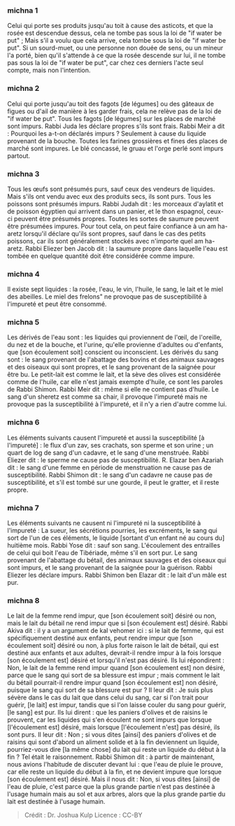 
### michna 1
Celui qui porte ses produits jusqu'au toit à cause des asticots, et que la rosée est descendue dessus, cela ne tombe pas sous la loi de "if water be put" ; Mais s'il a voulu que cela arrive, cela tombe sous la loi de "if water be put". Si un sourd-muet, ou une personne non douée de sens, ou un mineur l'a porté, bien qu'il s'attende à ce que la rosée descende sur lui, il ne tombe pas sous la loi de "if water be put", car chez ces derniers l'acte seul compte, mais non l'intention.

### michna 2
Celui qui porte jusqu'au toit des fagots [de légumes] ou des gâteaux de figues ou d'ail de manière à les garder frais, cela ne relève pas de la loi de "if water be put". Tous les fagots [de légumes] sur les places de marché sont impurs. Rabbi Juda les déclare propres s'ils sont frais. Rabbi Meir a dit : Pourquoi les a-t-on déclarés impurs ? Seulement à cause du liquide provenant de la bouche. Toutes les farines grossières et fines des places de marché sont impures. Le blé concassé, le gruau et l'orge perlé sont impurs partout.

### michna 3
Tous les œufs sont présumés purs, sauf ceux des vendeurs de liquides. Mais s'ils ont vendu avec eux des produits secs, ils sont purs. Tous les poissons sont présumés impurs. Rabbi Judah dit : les morceaux d'aylatit et de poisson égyptien qui arrivent dans un panier, et le thon espagnol, ceux-ci peuvent être présumés propres. Toutes les sortes de saumure peuvent être présumées impures. Pour tout cela, on peut faire confiance à un am ha-aretz lorsqu'il déclare qu'ils sont propres, sauf dans le cas des petits poissons, car ils sont généralement stockés avec n'importe quel am ha-aretz. Rabbi Eliezer ben Jacob dit : la saumure propre dans laquelle l'eau est tombée en quelque quantité doit être considérée comme impure.

### michna 4
Il existe sept liquides : la rosée, l'eau, le vin, l'huile, le sang, le lait et le miel des abeilles. Le miel des frelons" ne provoque pas de susceptibilité à l'impureté et peut être consommé.

### michna 5
Les dérivés de l'eau sont : les liquides qui proviennent de l'œil, de l'oreille, du nez et de la bouche, et l'urine, qu'elle provienne d'adultes ou d'enfants, que [son écoulement soit] conscient ou inconscient. Les dérivés du sang sont : le sang provenant de l'abattage des bovins et des animaux sauvages et des oiseaux qui sont propres, et le sang provenant de la saignée pour être bu. Le petit-lait est comme le lait, et la sève des olives est considérée comme de l'huile, car elle n'est jamais exempte d'huile, ce sont les paroles de Rabbi Shimon. Rabbi Meir dit : même si elle ne contient pas d'huile. Le sang d'un sheretz est comme sa chair, il provoque l'impureté mais ne provoque pas la susceptibilité à l'impureté, et il n'y a rien d'autre comme lui.

### michna 6
Les éléments suivants causent l'impureté et aussi la susceptibilité [à l'impureté] : le flux d'un zav, ses crachats, son sperme et son urine ; un quart de log de sang d'un cadavre, et le sang d'une menstruée. Rabbi Eliezer dit : le sperme ne cause pas de susceptibilité. R. Elazar ben Azariah dit : le sang d'une femme en période de menstruation ne cause pas de susceptibilité. Rabbi Shimon dit : le sang d'un cadavre ne cause pas de susceptibilité, et s'il est tombé sur une gourde, il peut le gratter, et il reste propre.

### michna 7
Les éléments suivants ne causent ni l'impureté ni la susceptibilité à l'impureté : La sueur, les sécrétions pourries, les excréments, le sang qui sort de l'un de ces éléments, le liquide [sortant d'un enfant né au cours du] huitième mois. Rabbi Yose dit : sauf son sang. L'écoulement des entrailles de celui qui boit l'eau de Tibériade, même s'il en sort pur. Le sang provenant de l'abattage du bétail, des animaux sauvages et des oiseaux qui sont impurs, et le sang provenant de la saignée pour la guérison. Rabbi Eliezer les déclare impurs. Rabbi Shimon ben Elazar dit : le lait d'un mâle est pur.

### michna 8
Le lait de la femme rend impur, que [son écoulement soit] désiré ou non, mais le lait du bétail ne rend impur que si [son écoulement est] désiré. Rabbi Akiva dit : il y a un argument de kal vehomer ici : si le lait de femme, qui est spécifiquement destiné aux enfants, peut rendre impur que [son écoulement soit] désiré ou non, à plus forte raison le lait de bétail, qui est destiné aux enfants et aux adultes, devrait-il rendre impur à la fois lorsque [son écoulement est] désiré et lorsqu'il n'est pas désiré. Ils lui répondirent : Non, le lait de la femme rend impur quand [son écoulement est] non désiré, parce que le sang qui sort de sa blessure est impur ; mais comment le lait du bétail pourrait-il rendre impur quand [son écoulement est] non désiré, puisque le sang qui sort de sa blessure est pur ? Il leur dit : Je suis plus sévère dans le cas du lait que dans celui du sang, car si l'on trait pour guérir, [le lait] est impur, tandis que si l'on laisse couler du sang pour guérir, [le sang] est pur. Ils lui dirent : que les paniers d'olives et de raisins le prouvent, car les liquides qui s'en écoulent ne sont impurs que lorsque [l'écoulement est] désiré, mais lorsque [l'écoulement n'est] pas désiré, ils sont purs. Il leur dit : Non ; si vous dites [ainsi] des paniers d'olives et de raisins qui sont d'abord un aliment solide et à la fin deviennent un liquide, pourriez-vous dire [la même chose] du lait qui reste un liquide du début à la fin ? Tel était le raisonnement. Rabbi Shimon dit : à partir de maintenant, nous avions l'habitude de discuter devant lui : que l'eau de pluie le prouve, car elle reste un liquide du début à la fin, et ne devient impure que lorsque [son écoulement est] désiré. Mais il nous dit : Non, si vous dites [ainsi] de l'eau de pluie, c'est parce que la plus grande partie n'est pas destinée à l'usage humain mais au sol et aux arbres, alors que la plus grande partie du lait est destinée à l'usage humain.

>Crédit : Dr. Joshua Kulp
>Licence : CC-BY